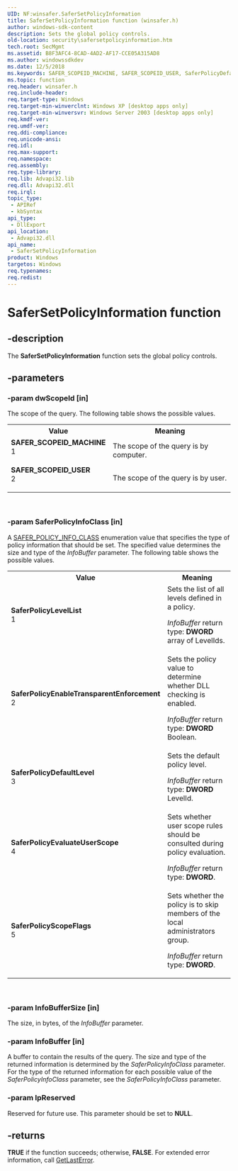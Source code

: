 ```yaml
---
UID: NF:winsafer.SaferSetPolicyInformation
title: SaferSetPolicyInformation function (winsafer.h)
author: windows-sdk-content
description: Sets the global policy controls.
old-location: security\safersetpolicyinformation.htm
tech.root: SecMgmt
ms.assetid: B8F3AFC4-8CAD-4AD2-AF17-CCE05A315AD8
ms.author: windowssdkdev
ms.date: 12/5/2018
ms.keywords: SAFER_SCOPEID_MACHINE, SAFER_SCOPEID_USER, SaferPolicyDefaultLevel, SaferPolicyEnableTransparentEnforcement, SaferPolicyEvaluateUserScope, SaferPolicyLevelList, SaferPolicyScopeFlags, SaferSetPolicyInformation, SaferSetPolicyInformation function [Security], security.safersetpolicyinformation, winsafer/SaferSetPolicyInformation
ms.topic: function
req.header: winsafer.h
req.include-header: 
req.target-type: Windows
req.target-min-winverclnt: Windows XP [desktop apps only]
req.target-min-winversvr: Windows Server 2003 [desktop apps only]
req.kmdf-ver: 
req.umdf-ver: 
req.ddi-compliance: 
req.unicode-ansi: 
req.idl: 
req.max-support: 
req.namespace: 
req.assembly: 
req.type-library: 
req.lib: Advapi32.lib
req.dll: Advapi32.dll
req.irql: 
topic_type:
 - APIRef
 - kbSyntax
api_type:
 - DllExport
api_location:
 - Advapi32.dll
api_name:
 - SaferSetPolicyInformation
product: Windows
targetos: Windows
req.typenames: 
req.redist: 
---
```


# SaferSetPolicyInformation function


## -description


The <b>SaferSetPolicyInformation</b> function sets the global policy controls.


## -parameters




### -param dwScopeId [in]

The scope of the query. The following table shows the possible values.

<table>
<tr>
<th>Value</th>
<th>Meaning</th>
</tr>
<tr>
<td width="40%"><a id="SAFER_SCOPEID_MACHINE"></a><a id="safer_scopeid_machine"></a><dl>
<dt><b>SAFER_SCOPEID_MACHINE</b></dt>
<dt>1</dt>
</dl>
</td>
<td width="60%">
The scope of the query is by computer.

</td>
</tr>
<tr>
<td width="40%"><a id="SAFER_SCOPEID_USER"></a><a id="safer_scopeid_user"></a><dl>
<dt><b>SAFER_SCOPEID_USER</b></dt>
<dt>2</dt>
</dl>
</td>
<td width="60%">
The scope of the query is by user.

</td>
</tr>
</table>
 


### -param SaferPolicyInfoClass [in]

A <a href="https://msdn.microsoft.com/e1438a9f-abca-463d-8a3a-3a820cba16e8">SAFER_POLICY_INFO_CLASS</a>  enumeration value  that specifies the type of policy information that should be set. The specified value determines the size and type of the <i>InfoBuffer</i> parameter. The following table shows the possible values.

<table>
<tr>
<th>Value</th>
<th>Meaning</th>
</tr>
<tr>
<td width="40%"><a id="SaferPolicyLevelList"></a><a id="saferpolicylevellist"></a><a id="SAFERPOLICYLEVELLIST"></a><dl>
<dt><b>SaferPolicyLevelList</b></dt>
<dt>1</dt>
</dl>
</td>
<td width="60%">
Sets the list of all levels defined in a policy.

<i>InfoBuffer</i> return type: <b>DWORD</b> array of LevelIds.

</td>
</tr>
<tr>
<td width="40%"><a id="SaferPolicyEnableTransparentEnforcement"></a><a id="saferpolicyenabletransparentenforcement"></a><a id="SAFERPOLICYENABLETRANSPARENTENFORCEMENT"></a><dl>
<dt><b>SaferPolicyEnableTransparentEnforcement</b></dt>
<dt>2</dt>
</dl>
</td>
<td width="60%">
Sets the policy value to determine whether DLL checking is enabled.

<i>InfoBuffer</i> return type: <b>DWORD</b> Boolean.

</td>
</tr>
<tr>
<td width="40%"><a id="SaferPolicyDefaultLevel"></a><a id="saferpolicydefaultlevel"></a><a id="SAFERPOLICYDEFAULTLEVEL"></a><dl>
<dt><b>SaferPolicyDefaultLevel</b></dt>
<dt>3</dt>
</dl>
</td>
<td width="60%">
Sets the default policy level.

<i>InfoBuffer</i> return type: <b>DWORD</b> LevelId.

</td>
</tr>
<tr>
<td width="40%"><a id="SaferPolicyEvaluateUserScope"></a><a id="saferpolicyevaluateuserscope"></a><a id="SAFERPOLICYEVALUATEUSERSCOPE"></a><dl>
<dt><b>SaferPolicyEvaluateUserScope</b></dt>
<dt>4</dt>
</dl>
</td>
<td width="60%">
Sets whether user scope rules should be consulted during policy evaluation.

<i>InfoBuffer</i> return type: <b>DWORD</b>.

</td>
</tr>
<tr>
<td width="40%"><a id="SaferPolicyScopeFlags"></a><a id="saferpolicyscopeflags"></a><a id="SAFERPOLICYSCOPEFLAGS"></a><dl>
<dt><b>SaferPolicyScopeFlags</b></dt>
<dt>5</dt>
</dl>
</td>
<td width="60%">
Sets whether the policy is to skip members of the local administrators group.

<i>InfoBuffer</i> return type: <b>DWORD</b>.

</td>
</tr>
</table>
 


### -param InfoBufferSize [in]

The size, in bytes, of the <i>InfoBuffer</i> parameter.


### -param InfoBuffer [in]

A buffer to contain the results of the query. The size and type of the returned information is determined by the <i>SaferPolicyInfoClass</i> parameter. For the type of the returned information for each possible value of the <i>SaferPolicyInfoClass</i> parameter, see the <i>SaferPolicyInfoClass</i> parameter.


### -param lpReserved

Reserved for future use. This parameter should be set to <b>NULL</b>.


## -returns



<b>TRUE</b> if the function succeeds; otherwise, <b>FALSE</b>. For extended error information, call 
<a href="https://msdn.microsoft.com/d852e148-985c-416f-a5a7-27b6914b45d4">GetLastError</a>.



